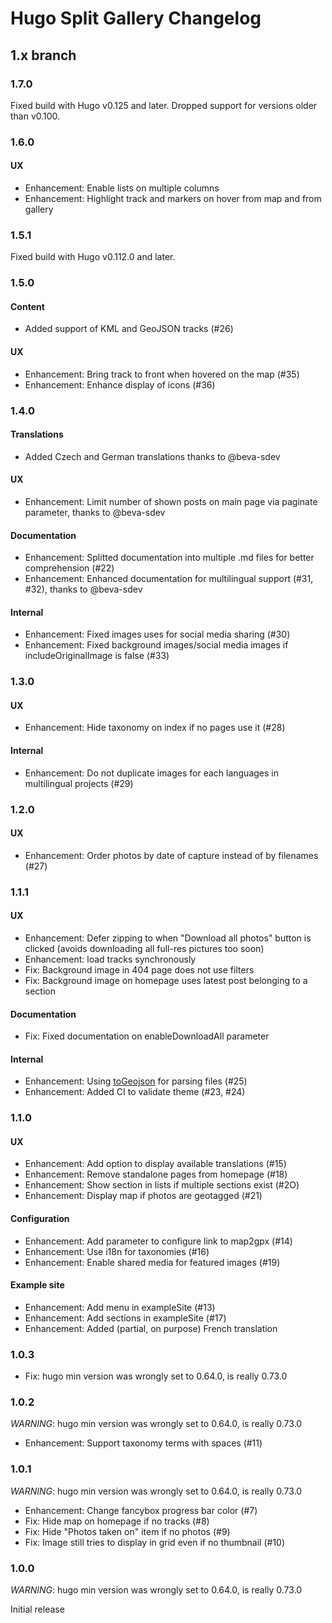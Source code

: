 # Hugo Split Gallery Changelog

## 1.x branch

### 1.7.0

Fixed build with Hugo v0.125 and later. Dropped support for versions older than v0.100.

### 1.6.0

#### UX

* Enhancement: Enable lists on multiple columns
* Enhancement: Highlight track and markers on hover from map and from gallery

### 1.5.1

Fixed build with Hugo v0.112.0 and later.

### 1.5.0

#### Content

* Added support of KML and GeoJSON tracks (#26)

#### UX

* Enhancement: Bring track to front when hovered on the map (#35)
* Enhancement: Enhance display of icons (#36)

### 1.4.0

#### Translations

* Added Czech and German translations thanks to @beva-sdev

#### UX

* Enhancement: Limit number of shown posts on main page via paginate parameter, thanks to @beva-sdev

#### Documentation

* Enhancement: Splitted documentation into multiple .md files for better comprehension (#22)
* Enhancement: Enhanced documentation for multilingual support (#31, #32), thanks to @beva-sdev

#### Internal

* Enhancement: Fixed images uses for social media sharing (#30)
* Enhancement: Fixed background images/social media images if includeOriginalImage is false (#33)

### 1.3.0

#### UX

* Enhancement: Hide taxonomy on index if no pages use it (#28)

#### Internal

* Enhancement: Do not duplicate images for each languages in multilingual projects (#29)

### 1.2.0

#### UX

* Enhancement: Order photos by date of capture instead of by filenames (#27)

### 1.1.1

#### UX

* Enhancement: Defer zipping to when "Download all photos" button is clicked (avoids downloading all full-res pictures too soon)
* Enhancement: load tracks synchronously
* Fix: Background image in 404 page does not use filters
* Fix: Background image on homepage uses latest post belonging to a section

#### Documentation

* Fix: Fixed documentation on enableDownloadAll parameter

#### Internal

* Enhancement: Using [toGeojson](https://github.com/tmcw/togeojson) for parsing files (#25)
* Enhancement: Added CI to validate theme (#23, #24)

### 1.1.0

#### UX

* Enhancement: Add option to display available translations (#15)
* Enhancement: Remove standalone pages from homepage (#18)
* Enhancement: Show section in lists if multiple sections exist (#2O)
* Enhancement: Display map if photos are geotagged (#21)

#### Configuration

* Enhancement: Add parameter to configure link to map2gpx (#14)
* Enhancement: Use i18n for taxonomies (#16)
* Enhancement: Enable shared media for featured images (#19)

#### Example site

* Enhancement: Add menu in exampleSite (#13)
* Enhancement: Add sections in exampleSite (#17)
* Enhancement: Added (partial, on purpose) French translation

### 1.0.3

* Fix: hugo min version was wrongly set to 0.64.0, is really 0.73.0

### 1.0.2

*WARNING*: hugo min version was wrongly set to 0.64.0, is really 0.73.0

* Enhancement: Support taxonomy terms with spaces (#11)

### 1.0.1

*WARNING*: hugo min version was wrongly set to 0.64.0, is really 0.73.0

* Enhancement: Change fancybox progress bar color (#7)
* Fix: Hide map on homepage if no tracks (#8)
* Fix: Hide "Photos taken on" item if no photos (#9)
* Fix: Image still tries to display in grid even if no thumbnail (#10)

### 1.0.0

*WARNING*: hugo min version was wrongly set to 0.64.0, is really 0.73.0

Initial release
